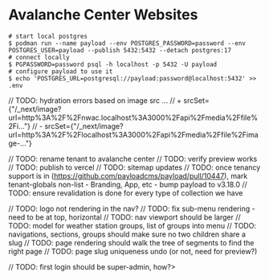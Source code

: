 # Avalanche Center Websites

```
# start local postgres
$ podman run --name payload --env POSTGRES_PASSWORD=password --env POSTGRES_USER=payload --publish 5432:5432 --detach postgres:17
# connect locally
$ PGPASSWORD=password psql -h localhost -p 5432 -U payload
# configure payload to use it
$ echo 'POSTGRES_URL=postgresql://payload:password@localhost:5432' >> .env
```


// TODO: hydration errors based on image src ...
// + srcSet={"/_next/image?url=http%3A%2F%2Fnwac.localhost%3A3000%2Fapi%2Fmedia%2Ffile%2Fi..."}
// - srcSet={"/_next/image?url=http%3A%2F%2Flocalhost%3A3000%2Fapi%2Fmedia%2Ffile%2Fimage-..."}


// TODO: rename tenant to avalanche center
// TODO: verify preview works
// TODO: publish to vercel
// TODO: sitemap updates
// TODO: once tenancy support is in (https://github.com/payloadcms/payload/pull/10447), mark tenant-globals non-list - Branding, App, etc - bump payload to v3.18.0
// TODO: ensure revalidation is done for every type of collection we have


// TODO: logo not rendering in the nav?
// TODO: fix sub-menu rendering - need to be at top, horizontal
// TODO: nav viewport should be larger
// TODO: model for weather station groups, list of groups into menu
// TODO: navigations, sections, groups should make sure no two children share a slug
// TODO: page rendering should walk the tree of segments to find the right page
// TODO: page slug uniqueness undo (or not, need for preview?)


// TODO: first login should be super-admin, how?>
